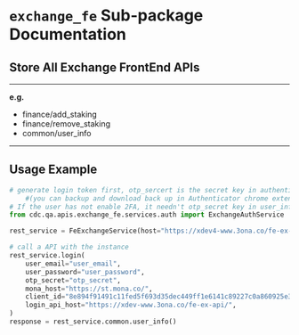# `exchange_fe` Sub-package Documentation

## Store All Exchange FrontEnd APIs
***
**e.g.**
* finance/add_staking
* finance/remove_staking
* common/user_info
***


## Usage Example
```python
# generate login token first, otp_sercert is the secret key in authenticator.txt
    #(you can backup and download back up in Authenticator chrome extension)
# If the user has not enable 2FA, it needn't otp_secret key in user_info
from cdc.qa.apis.exchange_fe.services.auth import ExchangeAuthService

rest_service = FeExchangeService(host="https://xdev4-www.3ona.co/fe-ex-api/")

# call a API with the instance
rest_service.login(
    user_email="user_email",
    user_password="user_password",
    otp_secret="otp_secret",
    mona_host="https://st.mona.co/",
    client_id="8e894f91491c11fed5f693d35dec449ff1e6141c89227c0a860925e365a9854c",
    login_api_host="https://xdev-www.3ona.co/fe-ex-api/",
)
response = rest_service.common.user_info()
```